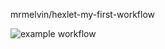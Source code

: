 mrmelvin/hexlet-my-first-workflow

![example workflow](https://github.com/mrmelvin/hexlet-my-first-workflow/actions/workflows/hello-world.yml/badge.svg)

